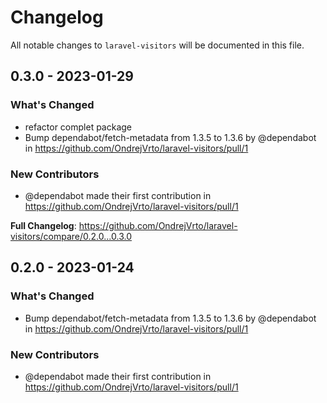# Changelog

All notable changes to `laravel-visitors` will be documented in this file.

## 0.3.0 - 2023-01-29

### What's Changed

- refactor complet package
- Bump dependabot/fetch-metadata from 1.3.5 to 1.3.6 by @dependabot in https://github.com/OndrejVrto/laravel-visitors/pull/1

### New Contributors

- @dependabot made their first contribution in https://github.com/OndrejVrto/laravel-visitors/pull/1

**Full Changelog**: https://github.com/OndrejVrto/laravel-visitors/compare/0.2.0...0.3.0

## 0.2.0 - 2023-01-24

### What's Changed

- Bump dependabot/fetch-metadata from 1.3.5 to 1.3.6 by @dependabot in https://github.com/OndrejVrto/laravel-visitors/pull/1

### New Contributors

- @dependabot made their first contribution in https://github.com/OndrejVrto/laravel-visitors/pull/1
